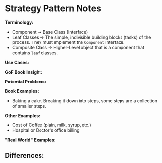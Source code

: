 # Strategy Pattern Notes

**Terminology:**
- Component -> Base Class (Interface)
- Leaf Classes -> The simple, indivisible building blocks (tasks) of the process. They must implement the `Component` interface.
- Composite Class -> Higher-Level object that is a component that contains `leaf` classes. 

**Use Cases:**


**GoF Book Insight:**


**Potential Problems:**


**Book Examples:**
- Baking a cake. Breaking it down into steps, some steps are a collection of smaller steps.

**Other Examples:**
- Cost of Coffee (plain, milk, syrup, etc.)
- Hospital or Doctor's office billing

**"Real World" Examples:**


## Differences:

